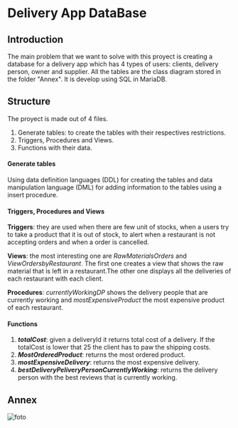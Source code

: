 # Delivery App DataBase
## Introduction
The main problem that we want to solve with this proyect is creating a database for a delivery app which has 4 types of users: clients, delivery person, owner and supplier. All the tables are the class diagram stored in the folder "Annex". It is develop using SQL in MariaDB.
## Structure
The proyect is made out of 4 files.
1. Generate tables: to create the tables with their respectives restrictions.
2. Triggers, Procedures and Views.
3. Functions with their data.

#### Generate tables
Using data definition languages (DDL) for creating the tables and data manipulation language (DML) for adding information to the tables using a insert procedure.


#### Triggers, Procedures and Views
**Triggers**: they are used when there are few unit of stocks, when a users try to take a product that it is out of stock, to alert when a restaurant is not accepting orders and when a order is cancelled.

**Views**: the most interesting one are _RawMaterialsOrders_ and _ViewOrdersbyRestaurant_. The first one creates a view that shows the raw material that is left in a restaurant.The other one displays all the deliveries of each restaurant with each client.

**Procedures**: _currentlyWorkingDP_ shows the delivery people that are currently working and _mostExpensiveProduct_ the most expensive product of each restaurant. 

#### Functions
1. **_totalCost_**: given a deliveryId it returns total cost of a delivery. If the totalCost is lower that 25 the client has to paw the shipping costs.
2. **_MostOrderedProduct_**: returns the most ordered product.
3. **_mostExpensiveDelivery_**: returns the most expensive delivery.
4. **_bestDeliveryPeliveryPersonCurrentlyWorking_**: returns the delivery person with the best reviews that is currently working.

## Annex
![foto](https://drive.google.com/file/d/1fy8WmFyjSpSY4UGqYIi1aYXykV8wFzp3/view?usp=sharing)





